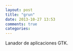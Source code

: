 ```yaml
---
layout: post
title: "grun"
date: 2013-10-27 13:53
comments: true
categories: 
---
```

Lanador de aplicaciones GTK.


